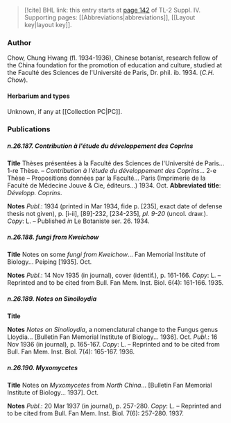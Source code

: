 > [!cite] BHL link: this entry starts at [page 142](https://www.biodiversitylibrary.org/item/103860#page/152/mode/1up) of TL-2 Suppl. IV.
> Supporting pages: [[Abbreviations|abbreviations]], [[Layout key|layout key]].

### Author

Chow, Chung Hwang (fl. 1934-1936), Chinese botanist, research fellow of the China foundation for the promotion of education and culture, studied at the Faculté des Sciences de l'Université de Paris, Dr. phil. ib. 1934. (*C.H. Chow*).

#### Herbarium and types

Unknown, if any at [[Collection PC|PC]].

### Publications

##### n.26.187. Contribution à l'étude du développement des Coprins

**Title**
Thèses présentées à la Faculté des Sciences de l'Université de Paris... 1-re Thèse. – *Contribution à l'étude du développement des Coprins*... 2-e Thèse – Propositions données par la Faculté... Paris (Imprimerie de la Faculté de Médecine Jouve & Cie, éditeurs...) 1934. Oct.
**Abbreviated title**: *Développ. Coprins*.

**Notes**
*Publ*.: 1934 (printed in Mar 1934, fide p. \[235\], exact date of defense thesis not given), p. \[i-ii\], \[89\]-232, \[234-235\], *pl. 9-20* (uncol. draw.). *Copy*: L. – Published *in* Le Botaniste ser. 26. 1934.

##### n.26.188. fungi from Kweichow

**Title**
Notes on some *fungi from Kweichow*... Fan Memorial Institute of Biology... Peiping \[1935\]. Oct.

**Notes**
*Publ*.: 14 Nov 1935 (in journal), cover (identif.), p. 161-166. *Copy*: L. – Reprinted and to be cited from Bull. Fan Mem. Inst. Biol. 6(4): 161-166. 1935.

##### n.26.189. Notes on Sinolloydia

**Title**

**Notes**
*Notes on Sinolloydia*, a nomenclatural change to the Fungus genus Lloydia...
\[Bulletin Fan Memorial Institute of Biology... 1936\]. Oct.
*Publ*.: 16 Nov 1936 (in journal), p. 165-167. *Copy*: L. – Reprinted and to be cited from Bull. Fan Mem. Inst. Biol. 7(4): 165-167. 1936.

##### n.26.190. Myxomycetes

**Title**
Notes on *Myxomycetes* from *North China*... \[Bulletin Fan Memorial Institute of Biology... 1937\]. Oct.

**Notes**
*Publ*.: 20 Mar 1937 (in journal), p. 257-280. *Copy*: L. – Reprinted and to be cited from Bull. Fan Mem. Inst. Biol. 7(6): 257-280. 1937.

